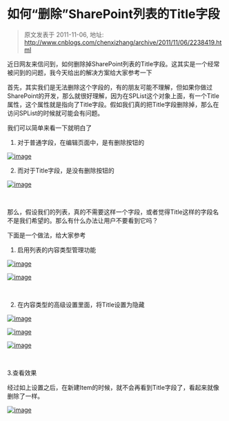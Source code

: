 # 如何“删除”SharePoint列表的Title字段 
> 原文发表于 2011-11-06, 地址: http://www.cnblogs.com/chenxizhang/archive/2011/11/06/2238419.html 


近日网友来信问到，如何删除掉SharePoint列表的Title字段。这其实是一个经常被问到的问题，我今天给出的解决方案给大家参考一下

 首先，其实我们是无法删除这个字段的，有的朋友可能不理解，但如果你做过SharePoint的开发，那么就很好理解，因为在SPList这个对象上面，有一个Title属性，这个属性就是指向了Title字段。假如我们真的把Title字段删除掉，那么在访问SPList的时候就可能会有问题。

 我们可以简单来看一下就明白了

 1. 对于普通字段，在编辑页面中，是有删除按钮的

 [![image](http://images.cnblogs.com/cnblogs_com/chenxizhang/201111/201111062150422492.png "image")](http://images.cnblogs.com/cnblogs_com/chenxizhang/201111/201111062150413397.png)

 2. 而对于Title字段，是没有删除按钮的

 [![image](http://images.cnblogs.com/cnblogs_com/chenxizhang/201111/201111062150426853.png "image")](http://images.cnblogs.com/cnblogs_com/chenxizhang/201111/201111062150427442.png)

  

 那么，假设我们的列表，真的不需要这样一个字段，或者觉得Title这样的字段名不是我们希望的。那么有什么办法让用户不要看到它吗？

 下面是一个做法，给大家参考

 1. 启用列表的内容类型管理功能

 [![image](http://images.cnblogs.com/cnblogs_com/chenxizhang/201111/201111062150436230.png "image")](http://images.cnblogs.com/cnblogs_com/chenxizhang/201111/201111062150431803.png)

 [![image](http://images.cnblogs.com/cnblogs_com/chenxizhang/201111/201111062150441148.png "image")](http://images.cnblogs.com/cnblogs_com/chenxizhang/201111/201111062150434802.png)

  

 2. 在内容类型的高级设置里面，将Title设置为隐藏

 [![image](http://images.cnblogs.com/cnblogs_com/chenxizhang/201111/201111062150451016.png "image")](http://images.cnblogs.com/cnblogs_com/chenxizhang/201111/201111062150453034.png)

 [![image](http://images.cnblogs.com/cnblogs_com/chenxizhang/201111/201111062150472802.png "image")](http://images.cnblogs.com/cnblogs_com/chenxizhang/201111/201111062150468965.png)

 [![image](http://images.cnblogs.com/cnblogs_com/chenxizhang/201111/201111062150498144.png "image")](http://images.cnblogs.com/cnblogs_com/chenxizhang/201111/201111062150487687.png)

  

 3.查看效果

 经过如上设置之后，在新建Item的时候，就不会再看到Title字段了，看起来就像删除了一样。

 [![image](http://images.cnblogs.com/cnblogs_com/chenxizhang/201111/201111062150516833.png "image")](http://images.cnblogs.com/cnblogs_com/chenxizhang/201111/201111062150504391.png)

